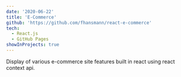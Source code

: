 ```yaml
---
date: '2020-06-22'
title: 'E-Commerce'
github: 'https://github.com/fhansmann/react-e-commerce'
tech:
  - React.js
  - GitHub Pages
showInProjects: true
---
```


Display of various e-commerce site features built in react using react context api.
